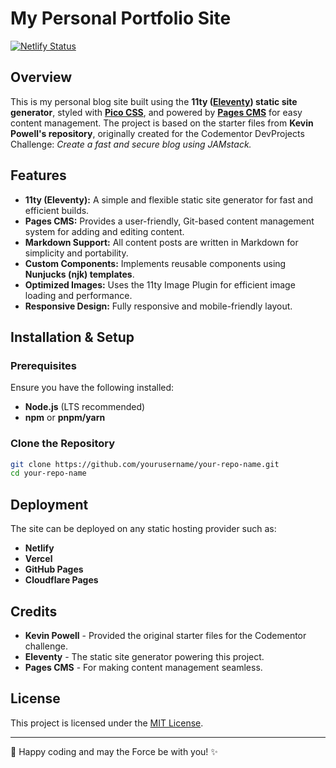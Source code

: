 # My Personal Portfolio Site

[![Netlify Status](https://api.netlify.com/api/v1/badges/0da74394-e384-41d2-8b46-5de7586f663d/deploy-status)](https://app.netlify.com/projects/johnmlilly/deploys)

## Overview
This is my personal blog site built using the **11ty ([Eleventy](https://www.11ty.dev/)) static site generator**, styled with **[Pico CSS](https://picocss.com/)**, and powered by **[Pages CMS](https://pagescms.org/)** for easy content management. The project is based on the starter files from **Kevin Powell's repository**, originally created for the Codementor DevProjects Challenge: *Create a fast and secure blog using JAMstack.*

## Features
- **11ty (Eleventy):** A simple and flexible static site generator for fast and efficient builds.
- **Pages CMS:** Provides a user-friendly, Git-based content management system for adding and editing content.
- **Markdown Support:** All content posts are written in Markdown for simplicity and portability.
- **Custom Components:** Implements reusable components using **Nunjucks (njk) templates**.
- **Optimized Images:** Uses the 11ty Image Plugin for efficient image loading and performance.
- **Responsive Design:** Fully responsive and mobile-friendly layout.

## Installation & Setup
### Prerequisites
Ensure you have the following installed:
- **Node.js** (LTS recommended)
- **npm** or **pnpm/yarn**

### Clone the Repository
```sh
git clone https://github.com/yourusername/your-repo-name.git
cd your-repo-name
```

## Deployment
The site can be deployed on any static hosting provider such as:
- **Netlify**
- **Vercel**
- **GitHub Pages**
- **Cloudflare Pages**


## Credits
- **Kevin Powell** - Provided the original starter files for the Codementor challenge.
- **Eleventy** - The static site generator powering this project.
- **Pages CMS** - For making content management seamless.

## License
This project is licensed under the [MIT License](LICENSE).

---
🚀 Happy coding and may the Force be with you! ✨

